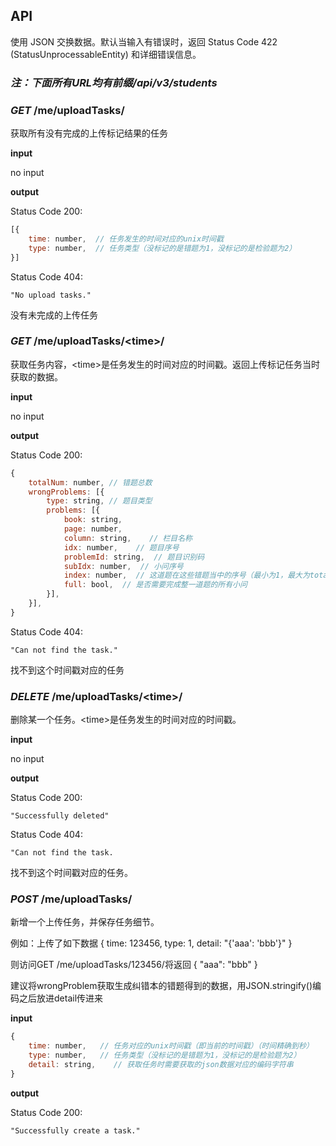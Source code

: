 ## API

使用 JSON 交换数据。默认当输入有错误时，返回 Status Code 422 (StatusUnprocessableEntity) 和详细错误信息。

### *注：下面所有URL均有前缀/api/v3/students*

### *GET* /me/uploadTasks/

获取所有没有完成的上传标记结果的任务

**input**

no input

**output**

Status Code 200:

```javascript
[{
	time: number,  // 任务发生的时间对应的unix时间戳
	type: number,  // 任务类型（没标记的是错题为1，没标记的是检验题为2）
}]
```

Status Code 404:

```
"No upload tasks."
```

没有未完成的上传任务

### *GET* /me/uploadTasks/\<time\>/

获取任务内容，\<time\>是任务发生的时间对应的时间戳。返回上传标记任务当时获取的数据。

**input**

no input

**output**

Status Code 200:

```javascript
{
    totalNum: number, // 错题总数
    wrongProblems: [{
        type: string, // 题目类型
        problems: [{
            book: string,
            page: number,
            column: string,    // 栏目名称
            idx: number,    // 题目序号
            problemId: string,  // 题目识别码
            subIdx: number,  // 小问序号
            index: number,  // 这道题在这些错题当中的序号（最小为1，最大为totalNum）
            full: bool,  // 是否需要完成整一道题的所有小问
        }],
    }],
}
```

Status Code 404:

```
"Can not find the task."
```

找不到这个时间戳对应的任务

### *DELETE* /me/uploadTasks/\<time\>/

删除某一个任务。\<time\>是任务发生的时间对应的时间戳。

**input**

 no input

**output**

Status Code 200:

```
"Successfully deleted"
```

Status Code 404:

```
"Can not find the task.
```

找不到这个时间戳对应的任务。

### *POST* /me/uploadTasks/

新增一个上传任务，并保存任务细节。

例如：上传了如下数据
{
    time: 123456,
    type: 1,
    detail: "{'aaa': 'bbb'}"
}

则访问GET /me/uploadTasks/123456/将返回
{
    "aaa": "bbb"
}

建议将wrongProblem获取生成纠错本的错题得到的数据，用JSON.stringify()编码之后放进detail传进来

**input**

```javascript
{
    time: number,   // 任务对应的unix时间戳（即当前的时间戳）（时间精确到秒）
    type: number,   // 任务类型（没标记的是错题为1，没标记的是检验题为2）
    detail: string,    // 获取任务时需要获取的json数据对应的编码字符串
}
```

**output**

Status Code 200:

```
"Successfully create a task."
```